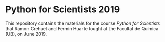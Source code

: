 # Python for Scientists 2019
This repository contains the materials for the course _Python for Scientists_ that Ramon Crehuet and Fermin Huarte tought at the Facultat de Química (UB), on June 2019.
